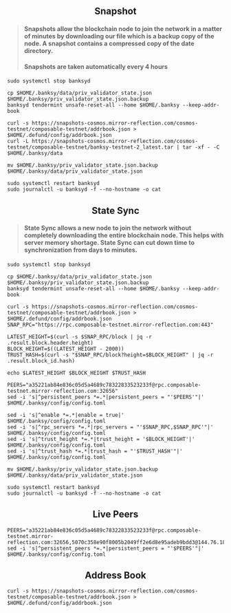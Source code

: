<div align="center">
  <h2> Snapshot </h2>
</div>

> #### Snapshots allow the blockchain node to join the network in a matter of minutes by downloading our file which is a backup copy of the node. A snapshot contains a compressed copy of the date directory.
>
> #### Snapshots are taken automatically every 4 hours

```
sudo systemctl stop banksyd

cp $HOME/.banksy/data/priv_validator_state.json $HOME/.banksy/priv_validator_state.json.backup 
banksyd tendermint unsafe-reset-all --home $HOME/.banksy --keep-addr-book 

curl -s https://snapshots-cosmos.mirror-reflection.com/cosmos-testnet/composable-testnet/addrbook.json > $HOME/.defund/config/addrbook.json
curl -L https://snapshots-cosmos.mirror-reflection.com/cosmos-testnet/composable-testnet/banksy-testnet-2_latest.tar | tar -xf - -C $HOME/.banksy/data

mv $HOME/.banksy/priv_validator_state.json.backup $HOME/.banksy/data/priv_validator_state.json 

sudo systemctl restart banksyd
sudo journalctl -u banksyd -f --no-hostname -o cat
```

<div align="center">
  <h2> State Sync </h2>
</div>

> #### State Sync allows a new node to join the network without completely downloading the entire blockchain node. This helps with server memory shortage. State Sync can cut down time to synchronization from days to minutes.

```
sudo systemctl stop banksyd

cp $HOME/.banksy/data/priv_validator_state.json $HOME/.banksy/priv_validator_state.json.backup
banksyd tendermint unsafe-reset-all --home $HOME/.banksy --keep-addr-book

curl -s https://snapshots-cosmos.mirror-reflection.com/cosmos-testnet/composable-testnet/addrbook.json > $HOME/.defund/config/addrbook.json
SNAP_RPC="https://rpc.composable-testnet.mirror-reflection.com:443"

LATEST_HEIGHT=$(curl -s $SNAP_RPC/block | jq -r .result.block.header.height)
BLOCK_HEIGHT=$((LATEST_HEIGHT - 2000))
TRUST_HASH=$(curl -s "$SNAP_RPC/block?height=$BLOCK_HEIGHT" | jq -r .result.block_id.hash)

echo $LATEST_HEIGHT $BLOCK_HEIGHT $TRUST_HASH

PEERS="a35221ab84e836c05d5a4689c78322833523233f@rpc.composable-testnet.mirror-reflection.com:32656"
sed -i 's|^persistent_peers *=.*|persistent_peers = "'$PEERS'"|' $HOME/.banksy/config/config.toml

sed -i 's|^enable *=.*|enable = true|' $HOME/.banksy/config/config.toml
sed -i 's|^rpc_servers *=.*|rpc_servers = "'$SNAP_RPC,$SNAP_RPC'"|' $HOME/.banksy/config/config.toml
sed -i 's|^trust_height *=.*|trust_height = '$BLOCK_HEIGHT'|' $HOME/.banksy/config/config.toml
sed -i 's|^trust_hash *=.*|trust_hash = "'$TRUST_HASH'"|' $HOME/.banksy/config/config.toml

mv $HOME/.banksy/priv_validator_state.json.backup $HOME/.banksy/data/priv_validator_state.json

sudo systemctl restart banksyd
sudo journalctl -u banksyd -f --no-hostname -o cat
```

<div align="center">
  <h2> Live Peers </h2>
</div>

```
PEERS="a35221ab84e836c05d5a4689c78322833523233f@rpc.composable-testnet.mirror-reflection.com:32656,5070c358e90f8005b2049ff2e6d8e95adeb9bdd3@144.76.182.73:40656,a70328c945ac6109503d1f656b2751bc5cda5178@167.114.172.204:15956,8859e665f2eca25da78aaf4d2e541407885b08d8@5.78.72.11:26656,a1bbf456dffa2d23bb9d524382f2f3c8e28a470e@34.142.142.40:26656,234fa34c415ebd65ede285f4098dcd6e762b0882@65.108.230.113:21206,7feb85b27b47c544e757838feca8eb8f382b4274@213.133.103.188:26656,3ba2a08d08adc31c3bce41c556946d052f904cb3@95.214.53.218:10656,367de894f877be9a9592f9d506c3082798b603e9@148.251.82.189:40656,c16bc22759633af69b6f698840cf2ba4d80ad7f9@157.245.154.125:15956,60103909868ef756ebd9f573e091c93b43be6ee5@193.36.132.185:26656,48246fed451b0d553239a1a0ba13d84977584be9@142.132.207.187:26666,7fc16efbb3e56d81245a0828198d580b3f246f58@51.91.30.173:3000,7521d65a4102259fa26816383fea2f8f21a3b1ea@65.109.116.21:11154,156d57dfe94634eaba1c30f9ec2ce5ccee8410e1@65.21.88.12:2000,2ca32b1aba0208008738ddefe44d5239bef2e894@95.217.144.107:22256,068fbf2425c5f024986444f1388fc1cabff3d733@46.4.5.45:22256,5c2a752c9b1952dbed075c56c600c3a79b58c395@185.16.39.172:26976"
sed -i 's|^persistent_peers *=.*|persistent_peers = "'$PEERS'"|' $HOME/.banksy/config/config.toml
```

<div align="center">
  <h2> Address Book </h2>
</div>

```
curl -s https://snapshots-cosmos.mirror-reflection.com/cosmos-testnet/composable-testnet/addrbook.json > $HOME/.defund/config/addrbook.json
```
